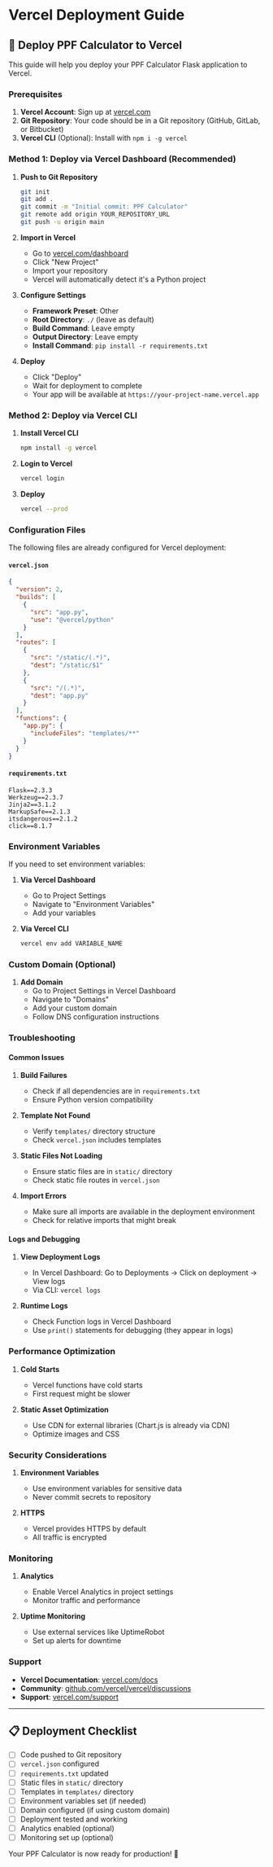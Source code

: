 # Vercel Deployment Guide

## 🚀 Deploy PPF Calculator to Vercel

This guide will help you deploy your PPF Calculator Flask application to Vercel.

### Prerequisites

1. **Vercel Account**: Sign up at [vercel.com](https://vercel.com)
2. **Git Repository**: Your code should be in a Git repository (GitHub, GitLab, or Bitbucket)
3. **Vercel CLI** (Optional): Install with `npm i -g vercel`

### Method 1: Deploy via Vercel Dashboard (Recommended)

1. **Push to Git Repository**
   ```bash
   git init
   git add .
   git commit -m "Initial commit: PPF Calculator"
   git remote add origin YOUR_REPOSITORY_URL
   git push -u origin main
   ```

2. **Import in Vercel**
   - Go to [vercel.com/dashboard](https://vercel.com/dashboard)
   - Click "New Project"
   - Import your repository
   - Vercel will automatically detect it's a Python project

3. **Configure Settings**
   - **Framework Preset**: Other
   - **Root Directory**: `./` (leave as default)
   - **Build Command**: Leave empty
   - **Output Directory**: Leave empty
   - **Install Command**: `pip install -r requirements.txt`

4. **Deploy**
   - Click "Deploy"
   - Wait for deployment to complete
   - Your app will be available at `https://your-project-name.vercel.app`

### Method 2: Deploy via Vercel CLI

1. **Install Vercel CLI**
   ```bash
   npm install -g vercel
   ```

2. **Login to Vercel**
   ```bash
   vercel login
   ```

3. **Deploy**
   ```bash
   vercel --prod
   ```

### Configuration Files

The following files are already configured for Vercel deployment:

#### `vercel.json`
```json
{
  "version": 2,
  "builds": [
    {
      "src": "app.py",
      "use": "@vercel/python"
    }
  ],
  "routes": [
    {
      "src": "/static/(.*)",
      "dest": "/static/$1"
    },
    {
      "src": "/(.*)",
      "dest": "app.py"
    }
  ],
  "functions": {
    "app.py": {
      "includeFiles": "templates/**"
    }
  }
}
```

#### `requirements.txt`
```
Flask==2.3.3
Werkzeug==2.3.7
Jinja2==3.1.2
MarkupSafe==2.1.3
itsdangerous==2.1.2
click==8.1.7
```

### Environment Variables

If you need to set environment variables:

1. **Via Vercel Dashboard**
   - Go to Project Settings
   - Navigate to "Environment Variables"
   - Add your variables

2. **Via Vercel CLI**
   ```bash
   vercel env add VARIABLE_NAME
   ```

### Custom Domain (Optional)

1. **Add Domain**
   - Go to Project Settings in Vercel Dashboard
   - Navigate to "Domains"
   - Add your custom domain
   - Follow DNS configuration instructions

### Troubleshooting

#### Common Issues

1. **Build Failures**
   - Check if all dependencies are in `requirements.txt`
   - Ensure Python version compatibility

2. **Template Not Found**
   - Verify `templates/` directory structure
   - Check `vercel.json` includes templates

3. **Static Files Not Loading**
   - Ensure static files are in `static/` directory
   - Check static file routes in `vercel.json`

4. **Import Errors**
   - Make sure all imports are available in the deployment environment
   - Check for relative imports that might break

#### Logs and Debugging

1. **View Deployment Logs**
   - In Vercel Dashboard: Go to Deployments → Click on deployment → View logs
   - Via CLI: `vercel logs`

2. **Runtime Logs**
   - Check Function logs in Vercel Dashboard
   - Use `print()` statements for debugging (they appear in logs)

### Performance Optimization

1. **Cold Starts**
   - Vercel functions have cold starts
   - First request might be slower

2. **Static Asset Optimization**
   - Use CDN for external libraries (Chart.js is already via CDN)
   - Optimize images and CSS

### Security Considerations

1. **Environment Variables**
   - Use environment variables for sensitive data
   - Never commit secrets to repository

2. **HTTPS**
   - Vercel provides HTTPS by default
   - All traffic is encrypted

### Monitoring

1. **Analytics**
   - Enable Vercel Analytics in project settings
   - Monitor traffic and performance

2. **Uptime Monitoring**
   - Use external services like UptimeRobot
   - Set up alerts for downtime

### Support

- **Vercel Documentation**: [vercel.com/docs](https://vercel.com/docs)
- **Community**: [github.com/vercel/vercel/discussions](https://github.com/vercel/vercel/discussions)
- **Support**: [vercel.com/support](https://vercel.com/support)

---

## 📋 Deployment Checklist

- [ ] Code pushed to Git repository
- [ ] `vercel.json` configured
- [ ] `requirements.txt` updated
- [ ] Static files in `static/` directory
- [ ] Templates in `templates/` directory
- [ ] Environment variables set (if needed)
- [ ] Domain configured (if using custom domain)
- [ ] Deployment tested and working
- [ ] Analytics enabled (optional)
- [ ] Monitoring set up (optional)

Your PPF Calculator is now ready for production! 🎉 